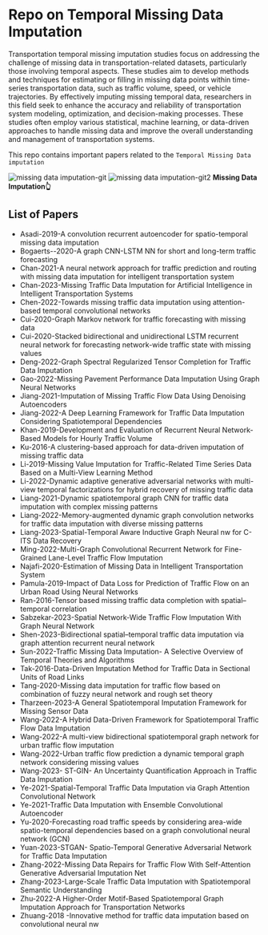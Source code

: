 
# Repo on Temporal Missing Data Imputation

Transportation temporal missing imputation studies focus on addressing the challenge of missing data in transportation-related datasets, particularly those involving temporal aspects. These studies aim to develop methods and 
techniques for estimating or filling in missing data points within time-series transportation data, such as traffic volume, speed, or vehicle trajectories. By effectively imputing missing temporal data, researchers in this 
field seek to enhance the accuracy and reliability of transportation system modeling, optimization, and decision-making processes. These studies often employ various statistical, machine learning, or data-driven approaches 
to handle missing data and improve the overall understanding and management of transportation systems.


This repo contains important papers related to the `Temporal Missing Data imputation`


![missing data imputation-git](https://github.com/shriyanksomvanshi/TemporalMissingImputation/assets/143463033/38817af5-df60-4630-b17c-06ba9e2f46a9) ![missing data imputation-git2](https://github.com/shriyanksomvanshi/TemporalMissingImputation/assets/143463033/8b3604c4-5d75-4048-a205-f356a9f5f085)
**Missing Data Imputation👆**

## List of Papers

- Asadi-2019-A convolution recurrent autoencoder for spatio-temporal missing data imputation
- Bogaerts--2020-A graph CNN-LSTM NN for short and long-term traffic forecasting
- Chan-2021-A neural network approach for traffic prediction and routing with missing data imputation for intelligent transportation system
- Chan-2023-Missing Traffic Data Imputation for Artificial Intelligence in Intelligent Transportation Systems
- Chen-2022-Towards missing traffic data imputation using attention-based temporal convolutional networks
- Cui-2020-Graph Markov network for traffic forecasting with missing data
- Cui-2020-Stacked bidirectional and unidirectional LSTM recurrent neural network for forecasting network-wide traffic state with missing values
- Deng-2022-Graph Spectral Regularized Tensor Completion for Traffic Data Imputation
- Gao-2022-Missing Pavement Performance Data Imputation Using Graph Neural Networks
- Jiang-2021-Imputation of Missing Traffic Flow Data Using Denoising Autoencoders
- Jiang-2022-A Deep Learning Framework for Traffic Data Imputation Considering Spatiotemporal Dependencies
- Khan-2019-Development and Evaluation of Recurrent Neural Network-Based Models for Hourly Traffic Volume
- Ku-2016-A clustering-based approach for data-driven imputation of missing traffic data
- Li-2019-Missing Value Imputation for Traffic-Related Time Series Data Based on a Multi-View Learning Method
- Li-2022-Dynamic adaptive generative adversarial networks with multi-view temporal factorizations for hybrid recovery of missing traffic data
- Liang-2021-Dynamic spatiotemporal graph CNN for traffic data imputation with complex missing patterns
- Liang-2022-Memory-augmented dynamic graph convolution networks for traffic data imputation with diverse missing patterns
- Liang-2023-Spatial-Temporal Aware Inductive Graph Neural nw for C-ITS Data Recovery
- Ming-2022-Multi-Graph Convolutional Recurrent Network for Fine-Grained Lane-Level Traffic Flow Imputation
- Najafi-2020-Estimation of Missing Data in Intelligent Transportation System
- Pamula-2019-Impact of Data Loss for Prediction of Traffic Flow on an Urban Road Using Neural Networks
- Ran-2016-Tensor based missing traffic data completion with spatial–temporal correlation
- Sabzekar-2023-Spatial Network-Wide Traffic Flow Imputation With Graph Neural Network
- Shen-2023-Bidirectional spatial–temporal traffic data imputation via graph attention recurrent neural network
- Sun-2022-Traffic Missing Data Imputation- A Selective Overview of Temporal Theories and Algorithms
- Tak-2016-Data-Driven Imputation Method for Traffic Data in Sectional Units of Road Links
- Tang-2020-Missing data imputation for traffic flow based on combination of fuzzy neural network and rough set theory
- Tharzeen-2023-A General Spatiotemporal Imputation Framework for Missing Sensor Data
- Wang-2022-A Hybrid Data-Driven Framework for Spatiotemporal Traffic Flow Data Imputation
- Wang-2022-A multi-view bidirectional spatiotemporal graph network for urban traffic flow imputation
- Wang-2022-Urban traffic flow prediction a dynamic temporal graph network considering missing values
- Wang-2023- ST-GIN- An Uncertainty Quantification Approach in Traffic Data Imputation
- Ye-2021-Spatial-Temporal Traffic Data Imputation via Graph Attention Convolutional Network
- Ye-2021-Traffic Data Imputation with Ensemble Convolutional Autoencoder
- Yu-2020-Forecasting road traffic speeds by considering area-wide spatio-temporal dependencies based on a graph convolutional neural network (GCN)
- Yuan-2023-STGAN- Spatio-Temporal Generative Adversarial Network for Traffic Data Imputation
- Zhang-2022-Missing Data Repairs for Traffic Flow With Self-Attention Generative Adversarial Imputation Net
- Zhang-2023-Large-Scale Traffic Data Imputation with Spatiotemporal Semantic Understanding
- Zhu-2022-A Higher-Order Motif-Based Spatiotemporal Graph Imputation Approach for Transportation Networks
- Zhuang-2018 -Innovative method for traffic data imputation based on convolutional neural nw
